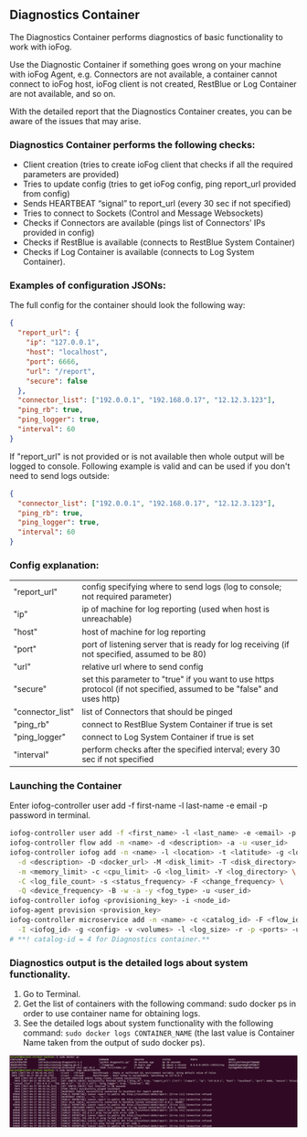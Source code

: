 ## Diagnostics Container

The Diagnostics Container performs diagnostics of basic functionality to work with ioFog.

Use the Diagnostic Container if something goes wrong on your machine with ioFog Agent, e.g. Connectors are not available, a container cannot connect to ioFog host, ioFog client is not created, RestBlue or Log Container are not available, and so on.

With the detailed report that the Diagnostics Container creates, you can be aware of the issues that may arise.

### Diagnostics Container performs the following checks:

- Client creation (tries to create ioFog client that checks if all the required parameters are provided)
- Tries to update config (tries to get ioFog config, ping report_url provided from config)
- Sends HEARTBEAT “signal” to report_url (every 30 sec if not specified)
- Tries to connect to Sockets (Control and Message Websockets)
- Checks if Connectors are available (pings list of Connectors’ IPs provided in config)
- Checks if RestBlue is available (connects to RestBlue System Container)
- Checks if Log Container is available (connects to Log System Container).<br>

### Examples of configuration JSONs:

The full config for the container should look the following way:

```json
{
  "report_url": {
    "ip": "127.0.0.1",
    "host": "localhost",
    "port": 6666,
    "url": "/report",
    "secure": false
  },
  "connector_list": ["192.0.0.1", "192.168.0.17", "12.12.3.123"],
  "ping_rb": true,
  "ping_logger": true,
  "interval": 60
}
```

If "report_url" is not provided or is not available then whole output will be logged to console. Following example is valid and can be used if you don't need to send logs outside:

```json
{
  "connector_list": ["192.0.0.1", "192.168.0.17", "12.12.3.123"],
  "ping_rb": true,
  "ping_logger": true,
  "interval": 60
}
```

### Config explanation:

|                  |                                                                                                                        |
| ---------------- | ---------------------------------------------------------------------------------------------------------------------- |
| "report_url"     | config specifying where to send logs (log to console; not required parameter)                                          |
| "ip"             | ip of machine for log reporting (used when host is unreachable)                                                        |
| "host"           | host of machine for log reporting                                                                                      |
| "port"           | port of listening server that is ready for log receiving (if not specified, assumed to be 80)                          |
| "url"            | relative url where to send config                                                                                      |
| "secure"         | set this parameter to "true" if you want to use https protocol (if not specified, assumed to be "false" and uses http) |
| "connector_list" | list of Connectors that should be pinged                                                                               |
| "ping_rb"        | connect to RestBlue System Container if true is set                                                                    |
| "ping_logger"    | connect to Log System Container if true is set                                                                         |
| "interval"       | perform checks after the specified interval; every 30 sec if not specified                                             |

### Launching the Container

Enter iofog-controller user add -f first-name -l last-name -e email -p password in terminal.

```sh
iofog-controller user add -f <first_name> -l <last_name> -e <email> -p <password>
iofog-controller flow add -n <name> -d <description> -a -u <user_id>
iofog-controller iofog add -n <name> -l <location> -t <latitude> -g <longitude> \
  -d <description> -D <docker_url> -M <disk_limit> -T <disk_directory> \
  -m <memory_limit> -c <cpu_limit> -G <log_limit> -Y <log_directory> \
  -C <log_file_count> -s <status_frequency> -F <change_frequency> \
  -Q <device_frequency> -B -w -a -y <fog_type> -u <user_id>
iofog-controller iofog <provisioning_key> -i <node_id>
iofog-agent provision <provision_key>
iofog-controller microservice add -n <name> -c <catalog_id> -F <flow_id> \
  -I <iofog_id> -g <config> -v <volumes> -l <log_size> -r -p <ports> -u <user_id>
# **! catalog-id = 4 for Diagnostics container.**
```

### Diagnostics output is the detailed logs about system functionality.

1. Go to Terminal.
2. Get the list of containers with the following command: sudo docker ps in order to use container name for obtaining logs.
3. See the detailed logs about system functionality with the following command: `sudo docker logs CONTAINER_NAME` (the last value is Container Name taken from the output of sudo docker ps).

![DIAGNOSTICS](./DIAGNOSTICS.png)
